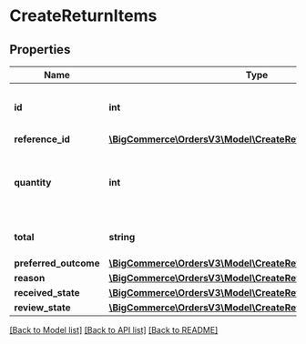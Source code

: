 # CreateReturnItems

## Properties
Name | Type | Description | Notes
------------ | ------------- | ------------- | -------------
**id** | **int** | The unique identifier of this return item | [optional] 
**reference_id** | [**\BigCommerce\OrdersV3\Model\CreateReturnRequestReferenceId**](CreateReturnRequestReferenceId.md) |  | [optional] 
**quantity** | **int** | The quantity of items for which a return was requested | [optional] 
**total** | **string** | The total price of the line item | [optional] 
**preferred_outcome** | [**\BigCommerce\OrdersV3\Model\CreateReturnPreferredOutcome**](CreateReturnPreferredOutcome.md) |  | [optional] 
**reason** | [**\BigCommerce\OrdersV3\Model\CreateReturnReason**](CreateReturnReason.md) |  | [optional] 
**received_state** | [**\BigCommerce\OrdersV3\Model\CreateReturnReceivedState**](CreateReturnReceivedState.md) |  | [optional] 
**review_state** | [**\BigCommerce\OrdersV3\Model\CreateReturnReviewState**](CreateReturnReviewState.md) |  | [optional] 

[[Back to Model list]](../../README.md#documentation-for-models) [[Back to API list]](../../README.md#documentation-for-api-endpoints) [[Back to README]](../../README.md)

